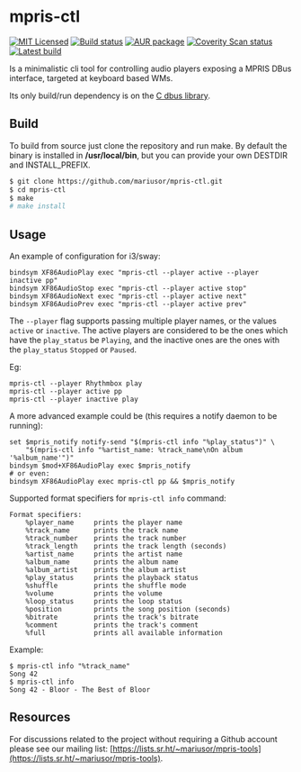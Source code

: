 # mpris-ctl 
[![MIT Licensed](https://img.shields.io/github/license/mariusor/mpris-ctl.svg)](https://raw.githubusercontent.com/mariusor/mpris-ctl/master/LICENSE)
[![Build status](https://builds.sr.ht/~mariusor/mpris-ctl.svg)](https://builds.sr.ht/~mariusor/mpris-ctl)
[![AUR package](https://img.shields.io/aur/version/mpris-ctl.svg)](https://aur.archlinux.org/packages/mpris-ctl/)
[![Coverity Scan status](https://img.shields.io/coverity/scan/12309.svg)](https://scan.coverity.com/projects/12309)
[![Latest build](https://img.shields.io/github/release/mariusor/mpris-ctl.svg)](https://github.com/mariusor/mpris-ctl/releases/latest)


Is a minimalistic cli tool for controlling audio players exposing a MPRIS DBus interface, targeted at keyboard based WMs.

Its only build/run dependency is on the [C dbus library](https://dbus.freedesktop.org/doc/api/html/index.html).

## Build

To build from source just clone the repository and run make. 
By default the binary is installed in **/usr/local/bin**, but you can provide your own DESTDIR and INSTALL_PREFIX.

```sh
$ git clone https://github.com/mariusor/mpris-ctl.git
$ cd mpris-ctl
$ make 
# make install
```

## Usage

An example of configuration for i3/sway:

```
bindsym XF86AudioPlay exec "mpris-ctl --player active --player inactive pp"
bindsym XF86AudioStop exec "mpris-ctl --player active stop"
bindsym XF86AudioNext exec "mpris-ctl --player active next"
bindsym XF86AudioPrev exec "mpris-ctl --player active prev"
```

The `--player` flag supports passing multiple player names, or the values `active` or `inactive`. 
The active players are considered to be the ones which have the `play_status` be `Playing`, 
and the inactive ones are the ones with the `play_status` `Stopped` or `Paused`.

Eg:

```
mpris-ctl --player Rhythmbox play
mpris-ctl --player active pp
mpris-ctl --player inactive play
```

A more advanced example could be (this requires a notify daemon to be running):

```
set $mpris_notify notify-send "$(mpris-ctl info "%play_status")" \
    "$(mpris-ctl info "%artist_name: %track_name\nOn album '%album_name'")"
bindsym $mod+XF86AudioPlay exec $mpris_notify
# or even:
bindsym XF86AudioPlay exec mpris-ctl pp && $mpris_notify
```

Supported format specifiers for `mpris-ctl info` command:

```
Format specifiers:
    %player_name     prints the player name
    %track_name      prints the track name
    %track_number    prints the track number
    %track_length    prints the track length (seconds)
    %artist_name     prints the artist name
    %album_name      prints the album name
    %album_artist    prints the album artist
    %play_status     prints the playback status
    %shuffle         prints the shuffle mode
    %volume          prints the volume
    %loop_status     prints the loop status
    %position        prints the song position (seconds)
    %bitrate         prints the track's bitrate
    %comment         prints the track's comment
    %full            prints all available information

```

Example: 

```
$ mpris-ctl info "%track_name"
Song 42
$ mpris-ctl info
Song 42 - Bloor - The Best of Bloor

```

## Resources

For discussions related to the project without requiring a Github account please see our mailing list: [https://lists.sr.ht/~mariusor/mpris-tools](https://lists.sr.ht/~mariusor/mpris-tools).

